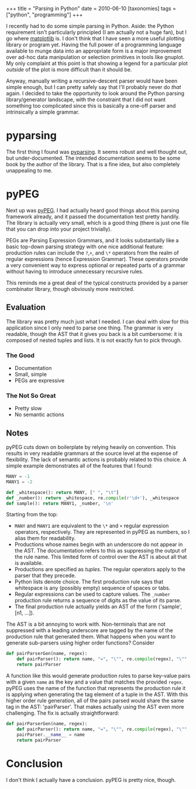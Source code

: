 +++
title = "Parsing in Python"
date = 2010-06-10
[taxonomies]
tags = ["python", "programming"]
+++

I recently had to do some simple parsing in Python.  Aside: the Python
requirement isn't particularly principled (I am actually not a huge
fan), but I go where [matplotlib](http://matplotlib.sourceforge.net/)
is.  I don't think that I have seen a more useful plotting library or
program yet.  Having the full power of a programming language
available to munge data into an appropriate form is a major
improvement over ad-hoc data manipulation or selection primitives in
tools like gnuplot.  My only complaint at this point is that showing a
legend for a particular plot *outside* of the plot is more difficult
than it should be.

Anyway, manually writing a recursive-descent parser would have been
simple enough, but I can pretty safely say that I'll probably never do
*that* again.  I decided to take the opportunity to look around the
Python parsing library/generator landscape, with the constraint that I
did not want something too complicated since this is basically a
one-off parser and intrinsically a simple grammar.

# pyparsing

The first thing I found was
[pyparsing](http://pyparsing.wikispaces.com/).  It seems robust and
well thought out, but under-documented.  The intended documentation
seems to be some book by the author of the library.  That is a fine
idea, but also completely unappealing to me.

# pyPEG

Next up was [pyPEG](http://fdik.org/pyPEG/).  I had actually heard
good things about this parsing framework already, and it passed the
documentation test pretty handily.  The library is actually very
small, which is a good thing (there is just one file that you can drop
into your project trivially).

PEGs are Parsing Expression Grammars, and it looks substantially like
a basic top-down parsing strategy with one nice additional feature:
production rules can include the `?`,`+`, and `\*` operators from the
realm of regular expressions (hence Expression Grammar).  These
operators provide a very convenient way to express optional or
repeated parts of a grammar without having to introduce unnecessary
recursive rules.

This reminds me a great deal of the typical constructs provided by a
parser combinator library, though obviously more restricted.

## Evaluation

The library was pretty much just what I needed.  I can deal with slow
for this application since I only need to parse one thing.  The
grammar is very readable, though the AST that it gives you back is a
bit cumbersome: it is composed of nested tuples and lists.  It is not
exactly fun to pick through.

### The Good

 * Documentation
 * Small, simple
 * PEGs are expressive

### The Not So Great

 * Pretty slow
 * No semantic actions


## Notes

pyPEG cuts down on boilerplate by relying heavily on convention.  This
results in very readable grammars at the source level at the expense
of flexibility.  The lack of semantic actions is probably related to
this choice.  A simple example demonstrates all of the features that I
found:

```python
MANY = -1
MANY1 = -2

def _whitespace(): return MANY, [" ", "\t"]
def _number(): return _whitespace, re.compile(r'\d+'), _whitespace
def sample(): return MANY1, _number, '\n'
```

Starting from the top:

 * `MANY` and `MANY1` are equivalent to the `\*` and `+` regular
   expression operators, respectively.  They are represented in pyPEG
   as numbers, so I alias them for readability.
 * Productions whose names begin with an underscore do not appear in
   the AST.  The documentation refers to this as suppressing the
   output of the rule name.  This limited form of control over the AST
   is about all that is available.
 * Productions are specified as *tuples*.  The regular operators apply
   to the parser that they precede.
 * Python lists denote choice.  The first production rule says that
   whitespace is any (possibly empty) sequence of spaces or tabs.
 * Regular expressions can be used to capture values.  The `_number`
   production rule returns a sequence of digits as the value of its
   parse.
 * The final production rule actually yields an AST of the form
   ('sample', [n1, ...]).

The AST is a bit annoying to work with.  Non-terminals that are not
suppressed with a leading underscore are tagged by the name of the
production rule that generated them.  What happens when you want to
generate sub-parsers using higher order functions?  Consider

```python
def pairParserGen(name, regex):
    def pairParser(): return name, "=", "\"", re.compile(regex), "\""
    return pairParser
```

A function like this would generate production rules to parse
key-value pairs with a given `name` as the key and a value that
matches the provided `regex`.  pyPEG uses the name of the function
that represents the production rule it is applying when generating the
tag element of a tuple in the AST.  With this higher order rule
generation, all of the pairs parsed would share the same tag in the
AST: 'pairParser'.  That makes actually using the AST even more
challenging.  The fix is actually straightforward:

```python
def pairParserGen(name, regex):
    def pairParser(): return name, "=", "\"", re.compile(regex), "\""
    pairParser.__name__ = name
    return pairParser
```

# Conclusion

I don't think I actually have a conclusion.  pyPEG is pretty nice,
though.
